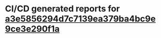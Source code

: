 # CI/CD generated reports for [a3e5856294d7c7139ea379ba4bc9e9ce3e290f1a](https://github.com/hydephp/develop/commit/a3e5856294d7c7139ea379ba4bc9e9ce3e290f1a)
